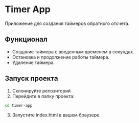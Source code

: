 # Timer App

Приложение для создания таймеров обратного отсчета.

## Функционал
- Создание таймера с введенным временем в секундах.
- Остановка и продолжение работы таймера.
- Удаление таймера.

## Запуск проекта
1. Склонируйте репозиторий
2. Перейдите в папку проекта:
```bash
cd timer-app
```
3. Запустите index.html в вашем браузере.
